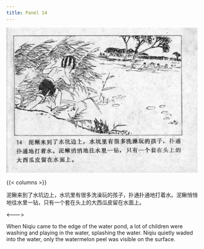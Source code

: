 ```yaml
---
title: Panel 14
---
```


![niqiu page](./../../../images/niqiu/seifert0397_nqkg_0018_014.jpg)

{{< columns >}}

泥鳅来到了水坑边上，水坑里有很多洗澡玩的孩子，扑通扑通地打着水。泥鳅悄悄地往水里一钻，只有一个套在头上的大西瓜皮留在水面上。

<--->

When Niqiu came to the edge of the water pond, a lot of children were washing and playing in the water, splashing the water. Niqiu quietly waded into the water, only the watermelon peel was visible on the surface.